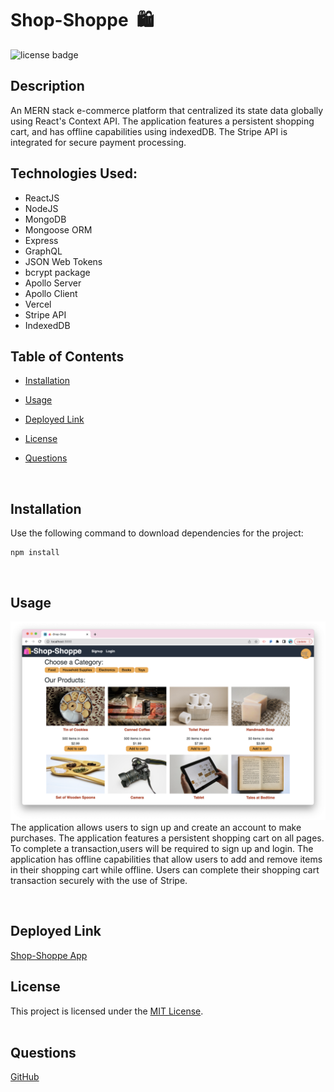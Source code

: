 # Shop-Shoppe  🛍

![license badge](https://img.shields.io/badge/license-MIT-blue)

## Description

An MERN stack e-commerce platform that centralized its state data globally using React's Context API. The application features a persistent shopping cart, and has offline capabilities using indexedDB. The Stripe API is integrated for secure payment processing.

## Technologies Used:

- ReactJS
- NodeJS
- MongoDB
- Mongoose ORM
- Express
- GraphQL
- JSON Web Tokens
- bcrypt package
- Apollo Server
- Apollo Client
- Vercel
- Stripe API
- IndexedDB
  <br>

## Table of Contents

- [Installation](#installation)
- [Usage](#usage)
- [Deployed Link](#deployed-link)
- [License](#license)
- [Questions](#questions)

  <br>

## Installation

Use the following command to download dependencies for the project:

```
npm install
```

  <br>

## Usage

![screenshot](./client/src/assets/screenshot.png)
</br>
The application allows users to sign up and create an account to make purchases. The application features a persistent shopping cart on all pages. To complete a transaction,users will be required to sign up and login. The application has offline capabilities that allow users to add and remove items in their shopping cart while offline. Users can complete their shopping cart transaction securely with the use of Stripe.

<br>

## Deployed Link

[Shop-Shoppe App](https://shop-shoppe.vercel.app/)
</br>

## License

This project is licensed under the [MIT License](https://choosealicense.com/licenses/mit/).  
 </br>

## Questions

[GitHub](https://github.com/dneflas)
